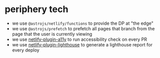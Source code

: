 # periphery tech

- we use `@astrojs/netlify/functions` to provide the DP at "the edge"
- we use `@astrojs/prefetch` to prefetch all pages that branch from the page that the user is currently viewing
- we use [netlify-plugin-a11y](https://github.com/netlify-labs/netlify-plugin-a11y) to run accessibility check on every PR
- we use [netlify-plugin-lighthouse](https://github.com/netlify/netlify-plugin-lighthouse) to generate a lighthouse report for every deploy
